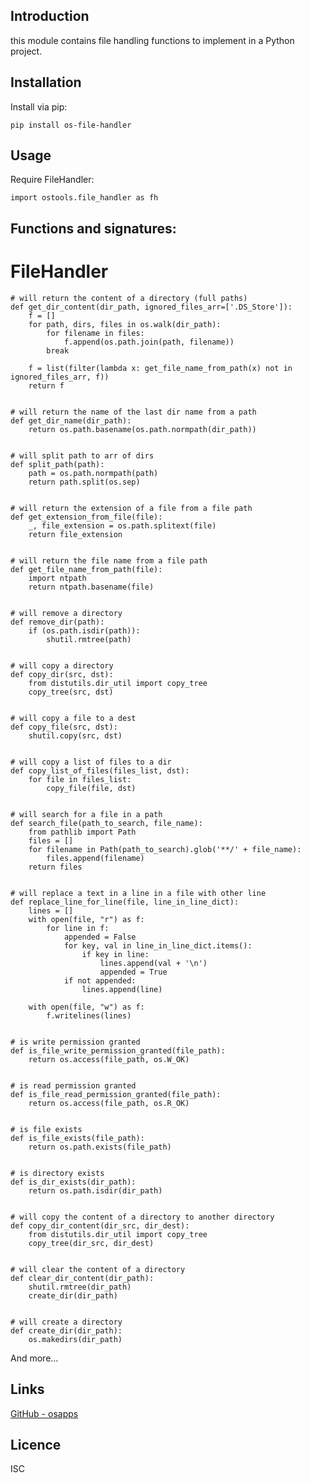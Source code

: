 Introduction
------------

this module contains file handling functions to implement in a Python project.

## Installation
Install via pip:

    pip install os-file-handler


## Usage       
Require FileHandler:
        
    import ostools.file_handler as fh
    

## Functions and signatures:
    
# FileHandler
    
    # will return the content of a directory (full paths)
    def get_dir_content(dir_path, ignored_files_arr=['.DS_Store']):
        f = []
        for path, dirs, files in os.walk(dir_path):
            for filename in files:
                f.append(os.path.join(path, filename))
            break
    
        f = list(filter(lambda x: get_file_name_from_path(x) not in ignored_files_arr, f))
        return f
    
    
    # will return the name of the last dir name from a path
    def get_dir_name(dir_path):
        return os.path.basename(os.path.normpath(dir_path))
    
    
    # will split path to arr of dirs
    def split_path(path):
        path = os.path.normpath(path)
        return path.split(os.sep)
    
    
    # will return the extension of a file from a file path
    def get_extension_from_file(file):
        _, file_extension = os.path.splitext(file)
        return file_extension
    
    
    # will return the file name from a file path
    def get_file_name_from_path(file):
        import ntpath
        return ntpath.basename(file)
    
    
    # will remove a directory
    def remove_dir(path):
        if (os.path.isdir(path)):
            shutil.rmtree(path)
    
    
    # will copy a directory
    def copy_dir(src, dst):
        from distutils.dir_util import copy_tree
        copy_tree(src, dst)
    
    
    # will copy a file to a dest
    def copy_file(src, dst):
        shutil.copy(src, dst)
    
    
    # will copy a list of files to a dir
    def copy_list_of_files(files_list, dst):
        for file in files_list:
            copy_file(file, dst)
    
    
    # will search for a file in a path
    def search_file(path_to_search, file_name):
        from pathlib import Path
        files = []
        for filename in Path(path_to_search).glob('**/' + file_name):
            files.append(filename)
        return files
    
    
    # will replace a text in a line in a file with other line
    def replace_line_for_line(file, line_in_line_dict):
        lines = []
        with open(file, "r") as f:
            for line in f:
                appended = False
                for key, val in line_in_line_dict.items():
                    if key in line:
                        lines.append(val + '\n')
                        appended = True
                if not appended:
                    lines.append(line)
    
        with open(file, "w") as f:
            f.writelines(lines)
    
    
    # is write permission granted
    def is_file_write_permission_granted(file_path):
        return os.access(file_path, os.W_OK)
    
    
    # is read permission granted
    def is_file_read_permission_granted(file_path):
        return os.access(file_path, os.R_OK)
    
    
    # is file exists
    def is_file_exists(file_path):
        return os.path.exists(file_path)
    
    
    # is directory exists
    def is_dir_exists(dir_path):
        return os.path.isdir(dir_path)
    
    
    # will copy the content of a directory to another directory
    def copy_dir_content(dir_src, dir_dest):
        from distutils.dir_util import copy_tree
        copy_tree(dir_src, dir_dest)
    
    
    # will clear the content of a directory
    def clear_dir_content(dir_path):
        shutil.rmtree(dir_path)
        create_dir(dir_path)
    
    
    # will create a directory
    def create_dir(dir_path):
        os.makedirs(dir_path)

And more...


## Links
[GitHub - osapps](https://github.com/osfunapps)

## Licence
ISC